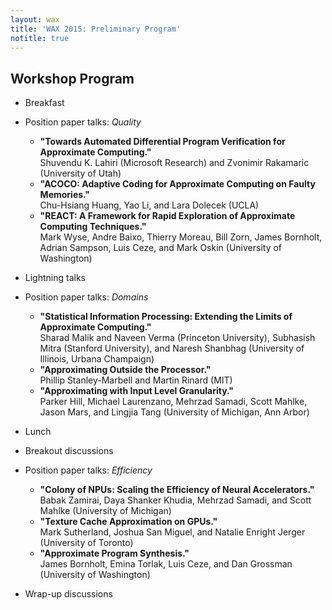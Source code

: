 ```yaml
---
layout: wax
title: 'WAX 2015: Preliminary Program'
notitle: true
---
```

## Workshop Program

* Breakfast

* Position paper talks: *Quality*

  * **"Towards Automated Differential Program Verification for Approximate
    Computing."**  
    Shuvendu K. Lahiri (Microsoft Research) and Zvonimir Rakamaric (University
    of Utah)
  * **"ACOCO: Adaptive Coding for Approximate Computing on Faulty Memories."**  
    Chu-Hsiang Huang, Yao Li, and Lara Dolecek (UCLA)
  * **"REACT: A Framework for Rapid Exploration of Approximate Computing
    Techniques."**  
    Mark Wyse, Andre Baixo, Thierry Moreau, Bill Zorn, James Bornholt, Adrian
    Sampson, Luis Ceze, and Mark Oskin (University of Washington)

* Lightning talks

* Position paper talks: *Domains*

  * **"Statistical Information Processing: Extending the Limits of Approximate
    Computing."**  
    Sharad Malik and Naveen Verma (Princeton University), Subhasish Mitra
    (Stanford University), and Naresh Shanbhag (University of Illinois, Urbana
    Champaign)
  * **"Approximating Outside the Processor."**  
    Phillip Stanley-Marbell and Martin Rinard (MIT)
  * **"Approximating with Input Level Granularity."**  
    Parker Hill, Michael Laurenzano, Mehrzad Samadi, Scott Mahlke, Jason Mars,
    and Lingjia Tang (University of Michigan, Ann Arbor)

* Lunch

* Breakout discussions

* Position paper talks: *Efficiency*

  * **"Colony of NPUs: Scaling the Efficiency of Neural Accelerators."**  
    Babak Zamirai, Daya Shanker Khudia, Mehrzad Samadi, and Scott Mahlke
    (University of Michigan)
  * **"Texture Cache Approximation on GPUs."**  
    Mark Sutherland, Joshua San Miguel, and Natalie Enright Jerger (University
    of Toronto)
  * **"Approximate Program Synthesis."**  
    James Bornholt, Emina Torlak, Luis Ceze, and Dan Grossman (University of
    Washington)

* Wrap-up discussions
